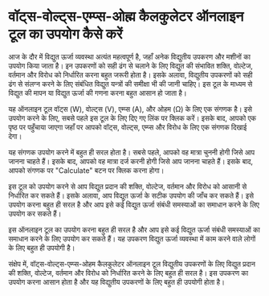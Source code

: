 वॉट्स-वोल्ट्स-एम्प्स-ओह्म कैलकुलेटर ऑनलाइन टूल का उपयोग कैसे करें
=================================================================

आज के दौर में विद्युत ऊर्जा व्यवस्था अत्यंत महत्वपूर्ण है, जहाँ अनेक विद्युतीय उपकरण और मशीनों का उपयोग किया जाता है। इन उपकरणों को सही ढंग से चलाने के लिए विद्युत की संभावित शक्ति, वोल्टेज, वर्तमान और विरोध को निर्धारित करना बहुत जरूरी होता है। इसके अलावा, विद्युतीय उपकरणों को सही ढंग से संलग्न करने के लिए संबंधित विद्युत यन्त्रों की समीक्षा भी की जानी चाहिए। इस टूल के माध्यम से विद्युत की मापन या विद्युत ऊर्जा की गणना करना बहुत आसान हो जाता है।

यह ऑनलाइन टूल वॉट्स (W), वोल्ट्स (V), एम्प्स (A), और ओहम (Ω) के लिए एक संगणक है। इसे उपयोग करने के लिए, सबसे पहले इस टूल के लिए दिए गए लिंक पर क्लिक करें। इसके बाद, आपको एक पृष्ठ पर पहुँचाया जाएगा जहाँ पर आपको वॉट्स, वोल्ट्स, एम्प्स और विरोध के लिए एक संगणक दिखाई देगा।

यह संगणक उपयोग करने में बहुत ही सरल होता है। सबसे पहले, आपको वह मात्रा चुननी होगी जिसे आप जानना चाहते हैं। इसके बाद, आपको वह मात्रा दर्ज करनी होगी जिसे आप जानना चाहते हैं। इसके बाद, आपको संगणक पर "Calculate" बटन पर क्लिक करना होगा।

इस टूल को उपयोग करने से आप विद्युत प्रदान की शक्ति, वोल्टेज, वर्तमान और विरोध को आसानी से निर्धारित कर सकते हैं। इसके अलावा, आप विद्युत ऊर्जा के सटीक उपयोग की जाँच कर सकते हैं। इसे उपयोग करना बहुत ही सरल है और आप इसे कई विद्युत ऊर्जा संबंधी समस्याओं का समाधान करने के लिए उपयोग कर सकते हैं।

इस ऑनलाइन टूल का उपयोग करना बहुत ही सरल है और आप इसे कई विद्युत ऊर्जा संबंधी समस्याओं का समाधान करने के लिए उपयोग कर सकते हैं। यह उपकरण विद्युत ऊर्जा व्यवस्था में काम करने वाले लोगों के लिए बहुत ही उपयोगी है।

संक्षेप में, वॉट्स-वोल्ट्स-एम्प्स-ओहम कैलकुलेटर ऑनलाइन टूल विद्युतीय उपकरणों के लिए विद्युत प्रदान की शक्ति, वोल्टेज, वर्तमान और विरोध को निर्धारित करने के लिए बहुत ही सरल है। इस उपकरण का उपयोग करना आसान होता है और यह विद्युतीय उपकरणों के लिए बहुत ही उपयोगी होता है।